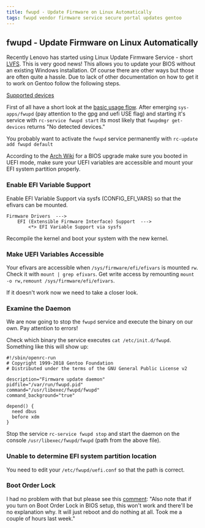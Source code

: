 ```yaml
---
title: fwupd - Update Firmware on Linux Automatically
tags: fwupd vendor firmware service secure portal updates gentoo
---
```


## fwupd - Update Firmware on Linux Automatically

Recently Lenovo has started using Linux Update Firmware Service - short
[LVFS](https://fwupd.org/). This is very good news! This allows you to update
your BIOS without an existing Windows installation. Of course there are other
ways but those are often quite a hassle. Due to lack of other documentation on
how to get it to work on Gentoo follow the following steps.

[Supported devices](https://fwupd.org/lvfs/devicelist)

First of all have a short look at the [basic usage
flow](https://github.com/hughsie/fwupd#basic-usage-flow-command-line). After
emerging `sys-apps/fwupd` (pay attention to the gpg and uefi USE flag) and
starting it's service with `rc-service fwupd start` its most likely that
`fwupdmgr get-devices` returns "No detected devices." 

You probably want to activate the `fwupd` service permanently with `rc-update add
fwupd default`

According to the [Arch
Wiki](https://wiki.archlinux.org/index.php/fwupd#Setup_for_UEFI_BIOS_upgrade)
for a BIOS upgrade make sure you booted in UEFI mode, make sure your UEFI
variables are accessible and mount your EFI system partition properly.

### Enable EFI Variable Support

Enable EFI Variable Support via sysfs (CONFIG_EFI_VARS) so that the efivars can
be mounted.

```
Firmware Drivers  --->
    EFI (Extensible Firmware Interface) Support  --->
        <*> EFI Variable Support via sysfs
```

Recompile the kernel and boot your system with the new kernel.

### Make UEFI Variables Accessible

Your efivars are accessible when `/sys/firmware/efi/efivars` is mounted `rw`.
Check it with `mount | grep efivars`. Get write access by remounting `mount -o
rw,remount /sys/firmware/efi/efivars`.

If it doesn't work now we need to take a closer look.

### Examine the Daemon

We are now going to stop the `fwupd` service and execute the binary on our own.
Pay attention to errors!

Check which binary the service executes `cat /etc/init.d/fwupd`. Something like
this will show up:

```
#!/sbin/openrc-run
# Copyright 1999-2018 Gentoo Foundation
# Distributed under the terms of the GNU General Public License v2

description="Firmware update daemon"
pidfile="/var/run/fwupd.pid"
command="/usr/libexec/fwupd/fwupd"
command_background="true"

depend() {
  need dbus
  before xdm
}
```

Stop the service `rc-service fwupd stop` and start the daemon on the console
`/usr/libexec/fwupd/fwupd` (path from the above file).

### Unable to determine EFI system partition location

You need to edit your `/etc/fwupd/uefi.conf` so that the path is correct.

### Boot Order Lock

I had no problem with that but please see this
[comment](https://www.reddit.com/r/thinkpad/comments/949a1h/lenovo_has_started_using_lvfs/e3jcnma):
"Also note that if you turn on Boot Order Lock in BIOS setup, this won't work
and there'll be no explanation why. It will just reboot and do nothing at all.
Took me a couple of hours last week."
